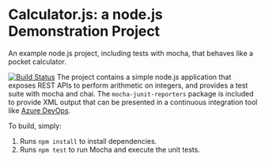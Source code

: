 Calculator.js: a node.js Demonstration Project
==============================================
An example node.js project, including tests with mocha, that behaves like
a pocket calculator.

[![Build Status](https://dev.azure.com/kienviaz400/Configuring%20Agent%20Pools%20and%20Understanding%20Pipeline%20Styles/_apis/build/status/kienviaz400.calculator?branchName=master)](https://dev.azure.com/kienviaz400/Configuring%20Agent%20Pools%20and%20Understanding%20Pipeline%20Styles/_build/latest?definitionId=7&branchName=master)
The project contains a simple node.js application that exposes REST APIs
to perform arithmetic on integers, and provides a test suite with mocha
and chai.  The `mocha-junit-reporters` package is included to provide XML
output that can be presented in a continuous integration tool like
[Azure DevOps](https://azure.com/devops).

To build, simply:

1. Runs `npm install` to install dependencies.
2. Runs `npm test` to run Mocha and execute the unit tests.

